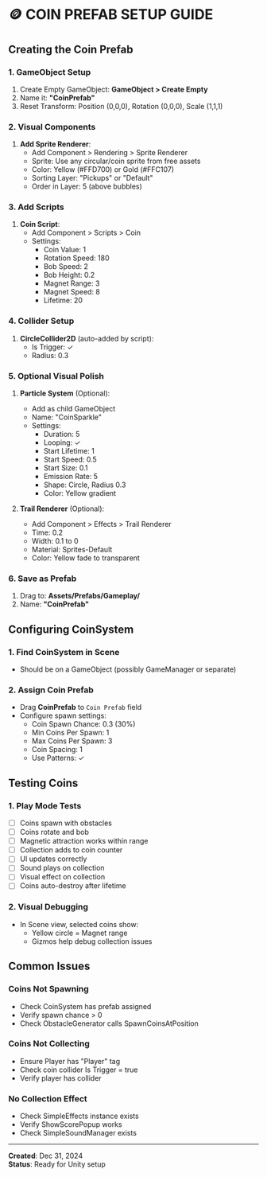 # 🪙 COIN PREFAB SETUP GUIDE

## Creating the Coin Prefab

### 1. GameObject Setup
1. Create Empty GameObject: **GameObject > Create Empty**
2. Name it: **"CoinPrefab"**
3. Reset Transform: Position (0,0,0), Rotation (0,0,0), Scale (1,1,1)

### 2. Visual Components
1. **Add Sprite Renderer**:
   - Add Component > Rendering > Sprite Renderer
   - Sprite: Use any circular/coin sprite from free assets
   - Color: Yellow (#FFD700) or Gold (#FFC107)
   - Sorting Layer: "Pickups" or "Default"
   - Order in Layer: 5 (above bubbles)

### 3. Add Scripts
1. **Coin Script**:
   - Add Component > Scripts > Coin
   - Settings:
     - Coin Value: 1
     - Rotation Speed: 180
     - Bob Speed: 2
     - Bob Height: 0.2
     - Magnet Range: 3
     - Magnet Speed: 8
     - Lifetime: 20

### 4. Collider Setup
1. **CircleCollider2D** (auto-added by script):
   - Is Trigger: ✓
   - Radius: 0.3

### 5. Optional Visual Polish
1. **Particle System** (Optional):
   - Add as child GameObject
   - Name: "CoinSparkle"
   - Settings:
     - Duration: 5
     - Looping: ✓
     - Start Lifetime: 1
     - Start Speed: 0.5
     - Start Size: 0.1
     - Emission Rate: 5
     - Shape: Circle, Radius 0.3
     - Color: Yellow gradient

2. **Trail Renderer** (Optional):
   - Add Component > Effects > Trail Renderer
   - Time: 0.2
   - Width: 0.1 to 0
   - Material: Sprites-Default
   - Color: Yellow fade to transparent

### 6. Save as Prefab
1. Drag to: **Assets/Prefabs/Gameplay/**
2. Name: **"CoinPrefab"**

## Configuring CoinSystem

### 1. Find CoinSystem in Scene
- Should be on a GameObject (possibly GameManager or separate)

### 2. Assign Coin Prefab
- Drag **CoinPrefab** to `Coin Prefab` field
- Configure spawn settings:
  - Coin Spawn Chance: 0.3 (30%)
  - Min Coins Per Spawn: 1
  - Max Coins Per Spawn: 3
  - Coin Spacing: 1
  - Use Patterns: ✓

## Testing Coins

### 1. Play Mode Tests
- [ ] Coins spawn with obstacles
- [ ] Coins rotate and bob
- [ ] Magnetic attraction works within range
- [ ] Collection adds to coin counter
- [ ] UI updates correctly
- [ ] Sound plays on collection
- [ ] Visual effect on collection
- [ ] Coins auto-destroy after lifetime

### 2. Visual Debugging
- In Scene view, selected coins show:
  - Yellow circle = Magnet range
  - Gizmos help debug collection issues

## Common Issues

### Coins Not Spawning
- Check CoinSystem has prefab assigned
- Verify spawn chance > 0
- Check ObstacleGenerator calls SpawnCoinsAtPosition

### Coins Not Collecting
- Ensure Player has "Player" tag
- Check coin collider Is Trigger = true
- Verify player has collider

### No Collection Effect
- Check SimpleEffects instance exists
- Verify ShowScorePopup works
- Check SimpleSoundManager exists

---
**Created**: Dec 31, 2024  
**Status**: Ready for Unity setup